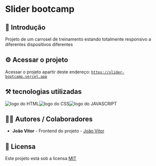 # Slider bootcamp

## 🎯 Introdução

Projeto de um carrosel de treinamento estando totalmente responsivo a diferentes dispositivos diferentes

## ⚙️ Acessar o projeto

Acessar o projeto apartir deste endereço: <code><a href="https://slider-bootcamp.vercel.app">https://slider-bootcamp.vercel.app</a></code>

## ⚒️ tecnologias utilizadas

<div style="display: flex; align-items-center">
  <img src="https://img.shields.io/badge/HTML5-E34F26?style=for-the-badge&logo=html5&logoColor=white" alt="logo do HTML"/>
  <img src="https://img.shields.io/badge/Sass-CC6699?style=for-the-badge&logo=sass&logoColor=white" alt="logo do CSS"/>
  <img src="https://img.shields.io/badge/JavaScript-F7DF1E?style=for-the-badge&logo=javascript&logoColor=black" alt="logo do JAVASCRIPT"/>
</div>

## 👨‍💻 Autores / Colaboradores

- **João Vitor** - Frontend do projeto - [João Vitor]()

## 📃 Licensa

Este projeto está sob a licensa [MIT](https://pt.wikipedia.org/wiki/Licen%C3%A7a_MIT#:~:text=A%20licen%C3%A7a%20MIT%2C%20tamb%C3%A9m%20chamada,livre%20quanto%20em%20software%20propriet%C3%A1rio.)
